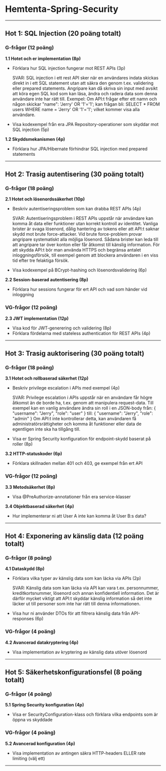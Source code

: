 # Hemtenta-Spring-Security

---

## Hot 1: SQL Injection (20 poäng totalt)

### G-frågor (12 poäng)

**1.1 Hotet och er implementation (8p)**
- Förklara hur SQL injection fungerar mot REST APIs (3p)

  SVAR: SQL injection i ett rest API sker när en användares indata skickas direkt in i ett SQL statement utan att säkra den genom t.ex. validering eller prepared statements. Angripare kan då skriva sin input med   avsikt att köra egen SQL kod som kan läsa, ändra och radera data som denna användare inte har rätt till. Exempel: Om API:t frågar efter ett namn och någon skickar "name": 'Jerry' OR '1'='1'; kan frågan bli:
  SELECT * FROM users WHERE name = 'Jerry' OR '1'='1'; vilket kommer visa alla användare. 

- Visa kodexempel från era JPA Repository-operationer som skyddar mot SQL injection (5p)

**1.2 Skyddsmekanismen (4p)**
- Förklara hur JPA/Hibernate förhindrar SQL injection med prepared statements

---

## Hot 2: Trasig autentisering (30 poäng totalt)

### G-frågor (18 poäng)

**2.1 Hotet och lösenordssäkerhet (10p)**
- Beskriv autentiseringsproblem som kan drabba REST APIs (4p)

  SVAR: Autentiseringsproblem i REST APIs uppstår när användare kan komma åt data eller funktioner utan korrekt kontroll av identitet. Vanliga brister är svaga lösenord, dålig hantering av tokens eller att API:t   saknar skydd mot brute force-attacker. Vid brute force-problem provar angripare systematiskt alla möjliga lösenord. Sådana brister kan leda till att angripare tar över konton eller får åtkomst till känslig       information. För att skydda API:t bör man använda HTTPS och begränsa antalet inloggningsförsök, till exempel genom att blockera användaren i en viss tid efter tre felaktiga försök.

- Visa kodexempel på BCrypt-hashing och lösenordsvalidering (6p)

**2.2 Session-baserad autentisering (8p)**
- Förklara hur sessions fungerar för ert API och vad som händer vid inloggning

### VG-frågor (12 poäng)

**2.3 JWT implementation (12p)**
- Visa kod för JWT-generering och validering (8p)
- Förklara fördelarna med stateless authentication för REST APIs (4p)

---

## Hot 3: Trasig auktorisering (30 poäng totalt)

### G-frågor (18 poäng)

**3.1 Hotet och rollbaserad säkerhet (12p)**
- Beskriv privilege escalation i APIs med exempel (4p)
  
  SVAR: 
  Privilege escalation i APIs uppstår när en användare får högre åtkomst än de borde ha, t.ex. genom att manipulera request-data. Till exempel kan en vanlig användare ändra sin roll i en JSON-body från:
  {
    "username": "Jerry",
    "role": "user"
  }
  till: 
  {
    "username": "Jerry",
    "role": "admin"
  }
  Om API:t inte kontrollerar detta, kan användaren få administratörsrättigheter och komma åt funktioner eller data de egentligen inte ska ha tillgång till.

- Visa er Spring Security konfiguration för endpoint-skydd baserat på roller (8p)

**3.2 HTTP-statuskoder (6p)**
- Förklara skillnaden mellan 401 och 403, ge exempel från ert API

### VG-frågor (12 poäng)

**3.3 Metodsäkerhet (8p)**
- Visa @PreAuthorize-annotationer från era service-klasser

**3.4 Objektbaserad säkerhet (4p)**
- Hur implementerar ni att User A inte kan komma åt User B:s data?

---

## Hot 4: Exponering av känslig data (12 poäng totalt)

### G-frågor (8 poäng)

**4.1 Dataskydd (8p)**
- Förklara vilka typer av känslig data som kan läcka via APIs (2p)

  SVAR: Känslig data som kan läcka via API kan vara t.ex. personnummer, kreditkortsnummer, lösenord och annan konfidentiell information. Det är därför mycket viktigt att API:t skyddar känslig information så det    inte läcker ut till personer som inte har rätt till denna informationen. 
   
- Visa hur ni använder DTOs för att filtrera känslig data från API-responses (6p)

### VG-frågor (4 poäng)

**4.2 Avancerad datakryptering (4p)**
- Visa implementation av kryptering av känslig data utöver lösenord

---

## Hot 5: Säkerhetskonfigurationsfel (8 poäng totalt)

### G-frågor (4 poäng)

**5.1 Spring Security konfiguration (4p)**
- Visa er SecurityConfiguration-klass och förklara vilka endpoints som är öppna vs skyddade

### VG-frågor (4 poäng)

**5.2 Avancerad konfiguration (4p)**
- Visa implementation av antingen säkra HTTP-headers ELLER rate limiting (välj ett)

---
